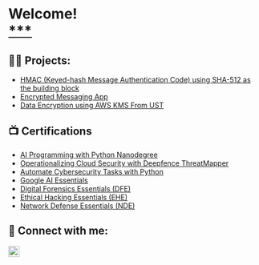 <h1> Welcome! <br/> <a href="[https://www.linkedin.com/in/mariamwit-g-2a77b6340//"> *** </a> </h1>

<h2>👨‍💻 Projects:</h2>

  - [HMAC (Keyed-hash Message Authentication Code) using SHA-512 as the building block](https://github.com/Mariamwit/HMAC/blob/main/README.md)
  - [Encrypted Messaging App](https://github.com/Mariamwit/Active-Directory-Lab)
 - [Data Encryption using AWS KMS From UST](https://www.coursera.org/account/accomplishments/records/RF83SLPP9SCU)

<h2>📺 Certifications </h2>

- [AI Programming with Python Nanodegree ](https://www.udacity.com/certificate/e/1951ab78-8b40-11ef-aa52-67cdde7dda33)
- [Operationalizing Cloud Security with Deepfence ThreatMapper](https://www.udacity.com/certificate/e/389aa194-3819-11ef-a606-1bcbc23ec9be)
- [Automate Cybersecurity Tasks with Python](https://www.coursera.org/account/accomplishments/records/9BZZHWZ6MWXG)
- [Google AI Essentials](https://www.coursera.org/account/accomplishments/records/MV49LQ6AMALA)
- [Digital Forensics Essentials (DFE)](https://www.coursera.org/account/accomplishments/records/BF5T4RABK7CE)
- [Ethical Hacking Essentials (EHE)](https://www.coursera.org/account/accomplishments/records/S6MX9R63DC69)
- [Network Defense Essentials (NDE)](https://www.coursera.org/account/accomplishments/records/FADCTK22QBTR)

<h2> 🤳 Connect with me:</h2>

[<img align="left" alt="JoshMadakor | LinkedIn" width="22px" src="https://cdn.jsdelivr.net/npm/simple-icons@v3/icons/linkedin.svg" />][linkedin]


[linkedin]: https://www.linkedin.com/in/mariamwit-g-2a77b6340/

<!--
**mariam/mariam** is a ✨ _special_ ✨ repository because its `README.md` (this file) appears on your GitHub profile.

Here are some ideas to get you started:

- 🔭 I’m currently working on ...
- 🌱 I’m currently learning ...
- 👯 I’m looking to collaborate on ...
- 🤔 I’m looking for help with ...
- 💬 Ask me about ...
- 📫 How to reach me: ...
- 😄 Pronouns: ...
- ⚡ Fun fact: ...
-->
